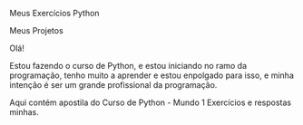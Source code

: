 Meus Exercícios Python

Meus Projetos

Olá! 

Estou fazendo o curso de Python, e estou iniciando no ramo da programação,
tenho muito a aprender e estou enpolgado para isso, e minha intenção é ser um grande profissional da programação.

Aqui contém apostila do Curso de Python - Mundo 1
Exercícios e respostas minhas.

